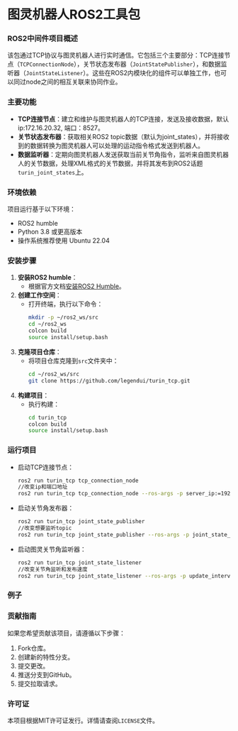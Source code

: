 # 图灵机器人ROS2工具包

### ROS2中间件项目概述

该包通过TCP协议与图灵机器人进行实时通信。它包括三个主要部分：TCP连接节点（`TCPConnectionNode`），关节状态发布器（`JointStatePublisher`），和数据监听器（`JointStateListener`）。这些在ROS2内模块化的组件可以单独工作，也可以同过node之间的相互关联来协同作业。

### 主要功能

- **TCP连接节点**：建立和维护与图灵机器人的TCP连接，发送及接收数据，默认ip:172.16.20.32, 端口：8527。
- **关节状态发布器**：获取相关ROS2 topic数据（默认为joint_states），并将接收到的数据转换为图灵机器人可以处理的运动指令格式发送到机器人。
- **数据监听器**：定期向图灵机器人发送获取当前关节角指令，监听来自图灵机器人的关节数据，处理XML格式的关节数据，并将其发布到ROS2话题`turin_joint_states`上。

### 环境依赖

项目运行基于以下环境：
- ROS2 humble
- Python 3.8 或更高版本
- 操作系统推荐使用 Ubuntu 22.04

### 安装步骤

1. **安装ROS2 humble**：
   - 根据官方文档[安装ROS2 Humble](https://docs.ros.org/en/humble/Installation.html)。
2. **创建工作空间**：
   - 打开终端，执行以下命令：
     ```bash
     mkdir -p ~/ros2_ws/src
     cd ~/ros2_ws
     colcon build
     source install/setup.bash
     ```
3. **克隆项目仓库**：
   - 将项目仓库克隆到`src`文件夹中：
     ```bash
     cd ~/ros2_ws/src
     git clone https://github.com/legendui/turin_tcp.git
     ```
4. **构建项目**：
   - 执行构建：
     ```bash
     cd turin_tcp
     colcon build
     source install/setup.bash
     ```

### 运行项目

- 启动TCP连接节点：
  ```bash
  ros2 run turin_tcp tcp_connection_node
  //改变ip和端口地址
  ros2 run turin_tcp tcp_connection_node --ros-args -p server_ip:=192.168.1.5 -p server_port:=8527

  ```
- 启动关节角发布器：
  ```bash
  ros2 run turin_tcp joint_state_publisher
  //改变想要监听topic
  ros2 run turin_tcp joint_state_publisher --ros-args -p joint_state_topic:= joint_state -p update_interval:= 1.0 //单位：秒 数据类型：double
  ```
- 启动图灵关节角监听器：
  ```bash
  ros2 run turin_tcp joint_state_listener
  //改变关节角监听和发布速度
  ros2 run turin_tcp joint_state_listener --ros-args -p update_interval:=1.0 //单位：秒 数据类型：double
  ```

### 例子


### 贡献指南

如果您希望贡献该项目，请遵循以下步骤：
1. Fork仓库。
2. 创建新的特性分支。
3. 提交更改。
4. 推送分支到GitHub。
5. 提交拉取请求。

### 许可证

本项目根据MIT许可证发行。详情请查阅`LICENSE`文件。